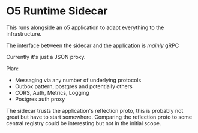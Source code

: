 O5 Runtime Sidecar
==================

This runs alongside an o5 application to adapt everything to the infrastructure.

The interface between the sidecar and the application is *mainly* gRPC

Currently it's just a JSON proxy.

Plan:

- Messaging via any number of underlying protocols
- Outbox pattern, postgres and potentially others
- CORS, Auth, Metrics, Logging
- Postgres auth proxy

The sidecar trusts the application's reflection proto, this is probably not
great but have to start somewhere. Comparing the reflection proto to some
central registry could be interesting but not in the initial scope.

